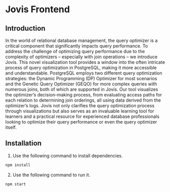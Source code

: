 # Jovis Frontend

## Introduction
In the world of relational database management, the query optimizer is a critical component that significantly impacts query performance. To address the challenge of optimizing query performance due to the complexity of optimizers – especially with join operations – we introduce Jovis. This novel visualization tool provides a window into the often intricate process of query optimization in PostgreSQL, making it more accessible and understandable. PostgreSQL employs two different query optimization strategies: the Dynamic Programming (DP) Optimizer for most scenarios and the Genetic Query Optimizer (GEQO) for more complex queries with numerous joins, both of which are supported in Jovis. Our tool visualizes the optimizer’s decision-making process, from evaluating access paths for each relation to determining join orderings, all using data derived from the optimizer’s logs. Jovis not only clarifies the query optimization process through visualizations but also serves as an invaluable learning tool for learners and a practical resource for experienced database professionals looking to optimize their query performance or even the query optimizer itself.

## Installation

1. Use the following command to install dependencies.
```bash
npm install
```

2. Use the following command to run it.
```bash
npm start
```
